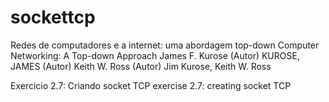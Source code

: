 # sockettcp

Redes de computadores e a internet: uma abordagem top-down
Computer Networking: A Top-down Approach James F. Kurose (Autor) KUROSE, JAMES (Autor) Keith W. Ross (Autor) 
Jim Kurose, Keith W. Ross

Exercicio 2.7: Criando socket TCP
exercise 2.7: creating socket TCP

